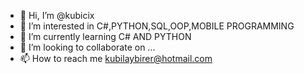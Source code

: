 - 👋 Hi, I’m @kubicix
- 👀 I’m interested in C#,PYTHON,SQL,OOP,MOBILE PROGRAMMING
- 🌱 I’m currently learning C# AND PYTHON
- 💞️ I’m looking to collaborate on ...
- 📫 How to reach me kubilaybirer@hotmail.com

<!---
kubicix/kubicix is a ✨ special ✨ repository because its `README.md` (this file) appears on your GitHub profile.
You can click the Preview link to take a look at your changes.
--->
